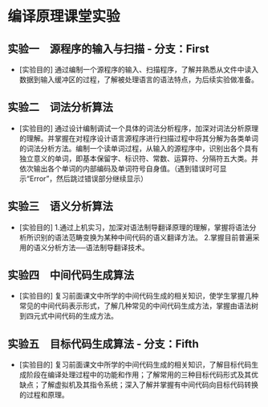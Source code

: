 # 编译原理课堂实验  
## 实验一　源程序的输入与扫描 - 分支：First
* [实验目的]
通过编制一个源程序的输入、扫描程序，了解并熟悉从文件中读入数据到输入缓冲区的过程，了解被处理语言的语法特点，为后续实验做准备。  
## 实验二　词法分析算法  
* [实验目的]
通过设计编制调试一个具体的词法分析程序，加深对词法分析原理的理解。并掌握在对程序设计语言源程序进行扫描过程中将其分解为各类单词的词法分析方法。编制一个读单词过程，从输入的源程序中，识别出各个具有独立意义的单词，即基本保留字、标识符、常数、运算符、分隔符五大类。并依次输出各个单词的内部编码及单词符号自身值。（遇到错误时可显示“Error”，然后跳过错误部分继续显示）  
## 实验三　语义分析算法
* [实验目的]
1.通过上机实习，加深对语法制导翻译原理的理解，掌握将语法分析所识别的语法范畴变换为某种中间代码的语义翻译方法。 2.掌握目前普遍采用的语义分析方法──语法制导翻译技术。
## 实验四　中间代码生成算法
* [实验目的]
复习前面课文中所学的中间代码生成的相关知识，使学生掌握几种常见的中间代码表示形式，了解几种常见的中间代码生成方法，掌握由语法树到四元式中间代码的生成方法。  
## 实验五　目标代码生成算法 - 分支：Fifth
* [实验目的]
复习前面课文中所学的中间代码生成的相关知识，了解目标代码生成阶段在编译处理过程中的功能和作用；了解常用的三种目标代码形式及其优缺点；了解虚拟机及其指令系统；深入了解并掌握有中间代码向目标代码转换的过程和原理。  
